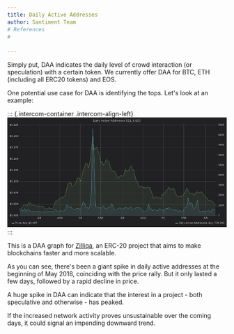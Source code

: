 ```yaml
---
title: Daily Active Addresses
author: Santiment Team
# References
#

---
```


Simply put, DAA indicates the daily level of crowd interaction (or
speculation) with a certain token. We currently offer DAA for BTC, ETH
(including all ERC20 tokens) and EOS.

One potential use case for DAA is identifying the tops. Let's look at an
example:

::: {.intercom-container .intercom-align-left}
![](0ce7d2cf9b9322a25fcc13c3a5e2ccedd59b14d0.png)
:::

This is a DAA graph for [Zilliqa](https://zilliqa.com/), an ERC-20
project that aims to make blockchains faster and more scalable.

As you can see, there's been a giant spike in daily active addresses at
the beginning of May 2018, coinciding with the price rally. But it only
lasted a few days, followed by a rapid decline in price.

A huge spike in DAA can indicate that the interest in a project - both
speculative and otherwise - has peaked.

If the increased network activity proves unsustainable over the coming
days, it could signal an impending downward trend.

